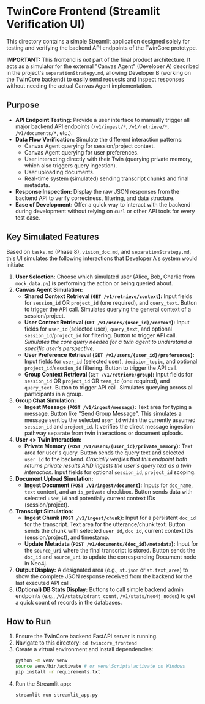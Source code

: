 # TwinCore Frontend (Streamlit Verification UI)

This directory contains a simple Streamlit application designed solely for testing and verifying the backend API endpoints of the TwinCore prototype.

**IMPORTANT:** This frontend is *not* part of the final product architecture. It acts as a simulator for the external "Canvas Agent" (Developer A) described in the project's `separationStrategy.md`, allowing Developer B (working on the TwinCore backend) to easily send requests and inspect responses without needing the actual Canvas Agent implementation.

## Purpose

*   **API Endpoint Testing:** Provide a user interface to manually trigger all major backend API endpoints (`/v1/ingest/*`, `/v1/retrieve/*`, `/v1/documents/*`, etc.).
*   **Data Flow Verification:** Simulate the different interaction patterns:
    *   Canvas Agent querying for session/project context.
    *   Canvas Agent querying for user preferences.
    *   User interacting directly with their Twin (querying private memory, which also triggers query ingestion).
    *   User uploading documents.
    *   Real-time system (simulated) sending transcript chunks and final metadata.
*   **Response Inspection:** Display the raw JSON responses from the backend API to verify correctness, filtering, and data structure.
*   **Ease of Development:** Offer a quick way to interact with the backend during development without relying on `curl` or other API tools for every test case.

## Key Simulated Features

Based on `tasks.md` (Phase 8), `vision_doc.md`, and `separationStrategy.md`, this UI simulates the following interactions that Developer A's system would initiate:

1.  **User Selection:** Choose which simulated user (Alice, Bob, Charlie from `mock_data.py`) is performing the action or being queried about.
2.  **Canvas Agent Simulation:**
    *   **Shared Context Retrieval (`GET /v1/retrieve/context`):** Input fields for `session_id` OR `project_id` (one required), and `query_text`. Button to trigger the API call. Simulates querying the general context of a session/project.
    *   **User Context Retrieval (`GET /v1/users/{user_id}/context`):** Input fields for `user_id` (selected user), `query_text`, and optional `session_id`/`project_id` for filtering. Button to trigger API call. *Simulates the core query needed for a twin agent to understand a specific user's perspective.*
    *   **User Preference Retrieval (`GET /v1/users/{user_id}/preferences`):** Input fields for `user_id` (selected user), `decision_topic`, and optional `project_id`/`session_id` filtering. Button to trigger the API call.
    *   **Group Context Retrieval (`GET /v1/retrieve/group`):** Input fields for `session_id` OR `project_id` OR `team_id` (one required), and `query_text`. Button to trigger API call. Simulates querying across all participants in a group.
3.  **Group Chat Simulation:**
    *   **Ingest Message (`POST /v1/ingest/message`):** Text area for typing a message. Button like "Send Group Message". This simulates a message sent by the selected `user_id` within the currently assumed `session_id` and `project_id`. It verifies the direct message ingestion pathway separate from twin interactions or document uploads.
4.  **User <> Twin Interaction:**
    *   **Private Memory (`POST /v1/users/{user_id}/private_memory`):** Text area for user's query. Button sends the query text and selected `user_id` to the backend. *Crucially verifies that this endpoint both returns private results AND ingests the user's query text as a twin interaction.* Input fields for optional `session_id`, `project_id` scoping.
5.  **Document Upload Simulation:**
    *   **Ingest Document (`POST /v1/ingest/document`):** Inputs for `doc_name`, `text` content, and an `is_private` checkbox. Button sends data with selected `user_id` and potentially current context IDs (session/project).
6.  **Transcript Simulation:**
    *   **Ingest Chunk (`POST /v1/ingest/chunk`):** Input for a persistent `doc_id` for the transcript. Text area for the utterance/chunk text. Button sends the chunk with selected `user_id`, `doc_id`, current context IDs (session/project), and timestamp.
    *   **Update Metadata (`POST /v1/documents/{doc_id}/metadata`):** Input for the `source_uri` where the final transcript is stored. Button sends the `doc_id` and `source_uri` to update the corresponding Document node in Neo4j.
7.  **Output Display:** A designated area (e.g., `st.json` or `st.text_area`) to show the complete JSON response received from the backend for the last executed API call.
8.  **(Optional) DB Stats Display:** Buttons to call simple backend admin endpoints (e.g., `/v1/stats/qdrant_count`, `/v1/stats/neo4j_nodes`) to get a quick count of records in the databases.

## How to Run

1.  Ensure the TwinCore backend FastAPI server is running.
2.  Navigate to this directory: `cd twincore_frontend`
3.  Create a virtual environment and install dependencies:
    ```bash
    python -m venv venv
    source venv/bin/activate # or venv\Scripts\activate on Windows
    pip install -r requirements.txt
    ```
4.  Run the Streamlit app:
    ```bash
    streamlit run streamlit_app.py
    ``` 